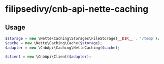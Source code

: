 # filipsedivy/cnb-api-nette-caching

## Usage

```php
$storage = new \Nette\Caching\Storages\FileStorage(__DIR__ . '/temp');
$cache = new \Nette\Caching\Cache($storage);
$adapter = new \CnbApi\Caching\NetteCaching($cache);

$client = new \CnbApi\Client($adapter);
```
